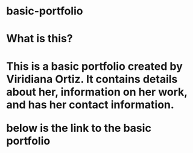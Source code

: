 # basic-portfolio
<h1>What is this?<h1>
  <p>This is a basic portfolio created by Viridiana Ortiz. It contains details about her, information on her work, and has her contact information.<p>
  
 <p>below is the link to the basic portfolio<p>
  
